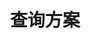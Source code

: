 ---
title: "查询方案"
# weight: 200
# bookFlatSection: false
# bookToc: true
# bookHidden: false
# bookCollapseSection: false
# bookComments: true
---